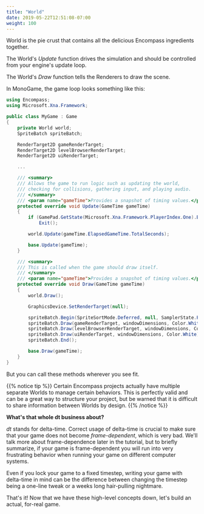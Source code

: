 ```yaml
---
title: "World"
date: 2019-05-22T12:51:08-07:00
weight: 100
---
```


World is the pie crust that contains all the delicious Encompass ingredients together.

The World's *Update* function drives the simulation and should be controlled from your engine's update loop.

The World's *Draw* function tells the Renderers to draw the scene.

In MonoGame, the game loop looks something like this:

```cs
using Encompass;
using Microsoft.Xna.Framework;

public class MyGame : Game
{
    private World world;
    SpriteBatch spriteBatch;

    RenderTarget2D gameRenderTarget;
    RenderTarget2D levelBrowserRenderTarget;
    RenderTarget2D uiRenderTarget;

    ...

    /// <summary>
    /// Allows the game to run logic such as updating the world,
    /// checking for collisions, gathering input, and playing audio.
    /// </summary>
    /// <param name="gameTime">Provides a snapshot of timing values.</param>
    protected override void Update(GameTime gameTime)
    {
        if (GamePad.GetState(Microsoft.Xna.Framework.PlayerIndex.One).Buttons.Back == ButtonState.Pressed || Keyboard.GetState().IsKeyDown(Keys.Escape))
            Exit();

        world.Update(gameTime.ElapsedGameTime.TotalSeconds);

        base.Update(gameTime);
    }

    /// <summary>
    /// This is called when the game should draw itself.
    /// </summary>
    /// <param name="gameTime">Provides a snapshot of timing values.</param>
    protected override void Draw(GameTime gameTime)
    {
        world.Draw();

        GraphicsDevice.SetRenderTarget(null);

        spriteBatch.Begin(SpriteSortMode.Deferred, null, SamplerState.PointClamp);
        spriteBatch.Draw(gameRenderTarget, windowDimensions, Color.White);
        spriteBatch.Draw(levelBrowserRenderTarget, windowDimensions, Color.White);
        spriteBatch.Draw(uiRenderTarget, windowDimensions, Color.White);
        spriteBatch.End();

        base.Draw(gameTime);
    }
}
```

But you can call these methods wherever you see fit.

{{% notice tip %}}
Certain Encompass projects actually have multiple separate Worlds to manage certain behaviors. This is perfectly valid and can be a great way to structure your project, but be warned that it is difficult to share information between Worlds by design.
{{% /notice %}}

**What's that whole dt business about?**

*dt* stands for delta-time. Correct usage of delta-time is crucial to make sure that your game does not become *frame-dependent*, which is very bad. We'll talk more about frame-dependence later in the tutorial, but to briefly summarize, if your game is frame-dependent you will run into very frustrating behavior when running your game on different computer systems.

Even if you lock your game to a fixed timestep, writing your game with delta-time in mind can be the difference between changing the timestep being a one-line tweak or a weeks long hair-pulling nightmare.

That's it! Now that we have these high-level concepts down, let's build an actual, for-real game.
